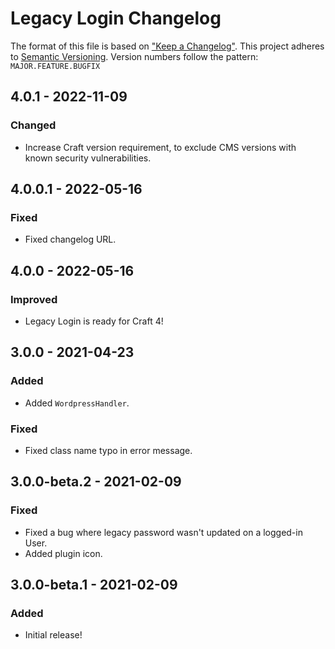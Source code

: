 # Legacy Login Changelog

The format of this file is based on ["Keep a Changelog"](http://keepachangelog.com/). This project adheres to [Semantic Versioning](http://semver.org/). Version numbers follow the pattern: `MAJOR.FEATURE.BUGFIX`


## 4.0.1 - 2022-11-09

### Changed

- Increase Craft version requirement, to exclude CMS versions with known security vulnerabilities.


## 4.0.0.1 - 2022-05-16

### Fixed

- Fixed changelog URL.


## 4.0.0 - 2022-05-16

### Improved

- Legacy Login is ready for Craft 4!


## 3.0.0 - 2021-04-23

### Added

- Added `WordpressHandler`.

### Fixed

- Fixed class name typo in error message.


## 3.0.0-beta.2 - 2021-02-09

### Fixed

- Fixed a bug where legacy password wasn't updated on a logged-in User.
- Added plugin icon.


## 3.0.0-beta.1 - 2021-02-09

### Added

- Initial release!

